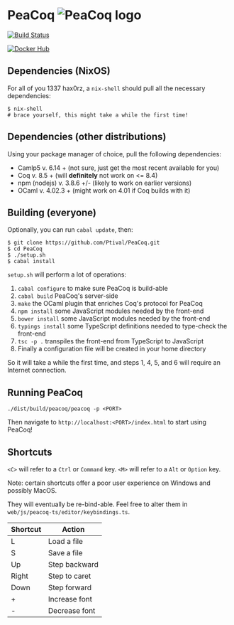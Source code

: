 PeaCoq ![PeaCoq logo](http://goto.ucsd.edu/~vrobert/peacoq.png)
=================================================================

[![Build Status](https://travis-ci.org/Ptival/PeaCoq.svg)](https://travis-ci.org/Ptival/PeaCoq)

[![Docker Hub](http://goto.ucsd.edu/~vrobert/docker.png)](https://hub.docker.com/r/ptival/peacoq/)

Dependencies (NixOS)
--------------------

For all of you 1337 hax0rz, a `nix-shell` should pull all the necessary dependencies:

```
$ nix-shell
# brace yourself, this might take a while the first time!
```

Dependencies (other distributions)
----------------------------------

Using your package manager of choice, pull the following dependencies:

* Camlp5       v. 6.14   +   (not sure, just get the most recent available for you)
* Coq          v. 8.5    +   (will **definitely** not work on <= 8.4)
* npm (nodejs) v. 3.8.6  +/- (likely to work on earlier versions)
* OCaml        v. 4.02.3 +   (might work on 4.01 if Coq builds with it)

Building (everyone)
-------------------

Optionally, you can run `cabal update`, then:

```
$ git clone https://github.com/Ptival/PeaCoq.git
$ cd PeaCoq
$ ./setup.sh
$ cabal install
```

`setup.sh` will perform a lot of operations:
1. `cabal configure` to make sure PeaCoq is build-able
2. `cabal build` PeaCoq's server-side
3. `make` the OCaml plugin that enriches Coq's protocol for PeaCoq
4. `npm install` some JavaScript modules needed by the front-end
5. `bower install` some JavaScript modules needed by the front-end
6. `typings install` some TypeScript definitions needed to type-check the front-end
7. `tsc -p .` transpiles the front-end from TypeScript to JavaScript
8. Finally a configuration file will be created in your home directory

So it will take a while the first time, and steps 1, 4, 5, and 6 will
require an Internet connection.

Running PeaCoq
--------------

```
./dist/build/peacoq/peacoq -p <PORT>
```

Then navigate to `http://localhost:<PORT>/index.html` to start using PeaCoq!

Shortcuts
---------

`<C>` will refer to a `Ctrl` or `Command` key.
`<M>` will refer to a `Alt` or `Option` key.

Note: certain shortcuts offer a poor user experience on Windows and possibly MacOS.

They will eventually be re-bind-able. Feel free to alter them in
`web/js/peacoq-ts/editor/keybindings.ts`.

| Shortcut      | Action        |
| ------------- | ------------- |
| <C> <M> L     | Load a file   |
| <C> <M> S     | Save a file   |
| <C> <M> Up    | Step backward |
| <C> <M> Right | Step to caret |
| <C> <M> Down  | Step forward  |
| <C> <M> +     | Increase font |
| <C> <M> -     | Decrease font |
